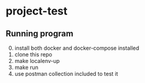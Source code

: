 # project-test

## Running program
0. install both docker and docker-compose installed
1. clone this repo
2. make localenv-up 
3. make run
4. use postman collection included to test it
